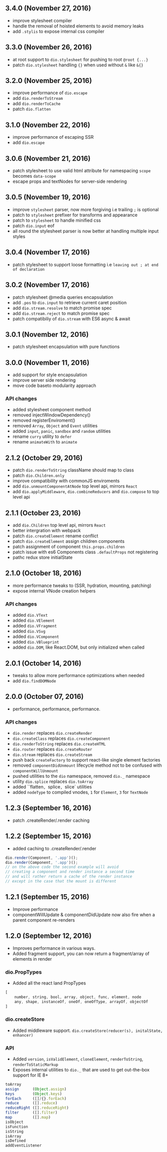 ## 3.4.0 (November 27, 2016)

- improve stylesheet compiler
- handle the removal of hoisted elements to avoid memory leaks
- add `.stylis` to expose internal css compiler

## 3.3.0 (November 26, 2016)

- at root support to `dio.stylesheet` for pushing to root `@root {...}`
- patch `dio.stylesheet` handling `{}` when used without `&` like `&{}`

## 3.2.0 (November 25, 2016)

- improve performance of `dio.escape`
- add `dio.renderToStream`
- add `dio.renderToCache`
- patch `dio.flatten`

## 3.1.0 (November 22, 2016)

- improve performance of escaping SSR
- add `dio.escape`

## 3.0.6 (November 21, 2016)

- patch stylesheet to use valid html attribute for namespacing `scope` becomes `data-scope`
- escape props and textNodes for server-side rendering

## 3.0.5 (November 19, 2016)

- improve `stylesheet` parser, now more forgiving i.e trailing `;` is optional
- patch to `stylesheet` prefixer for transforms and appearance
- patch to `stylesheet` to handle minified css
- patch `dio.input` eof
- all round the stylesheet parser is now better at handling multiple input styles

## 3.0.4 (November 17, 2016)

- patch stylesheet to support loose formatting i.e `leaving out ; at end of declaration`

## 3.0.2 (November 17, 2016)

- patch stylesheet @media queries encapsulation
- add `.pos` to `dio.input` to retrieve current caret position
- add `dio.stream.resolve` to match promise spec
- add `dio.stream.reject` to match promise spec
- patch compatibiliy of `dio.stream` with ES6 async & await

## 3.0.1 (November 12, 2016)

- patch stylesheet encapsulation with pure functions

## 3.0.0 (November 11, 2016)

- add support for style encapsulation
- improve server side rendering
- move code baseto  modularity approach

### API changes

- added stylesheet component method
- removed injectWindowDependency()
- removed registerEnviroment()
- removed `Array`, `Object` and `Event` utilities
- added `input`, `panic`, `sandbox` and `random` utilities
- rename `curry` utility to `defer`
- rename `animateWith` to `animate`


## 2.1.2 (October 29, 2016)

- patch `dio.renderToString` className should map to class
- patch `dio.Children.only`
- improve compatibility with commonJS enviroments
- add `dio.unmountComponentAtNode` top level api, mirrors `React`
- add `dio.applyMiddleware`, `dio.combineReducers` and `dio.compose` to top level api

## 2.1.1 (October 23, 2016)

- add `dio.Children` top level api, mirrors `React`
- better intergration with webpack
- patch `dio.createElement` rename conflict
- patch `dio.createElement` assign children components
- patch assignment of component `this.props.children`
- patch issue with es6 Components class `.defaultProps` not registering
- pathc redux store initialState

## 2.1.0 (October 18, 2016)

- more performance tweaks to (SSR, hydration, mounting, patching)
- expose internal VNode creation helpers

### API changes

- added `dio.VText`
- added `dio.VElement`
- added `dio.VFragment`
- added `dio.VSvg`
- added `dio.VComponent`
- added `dio.VBlueprint`
- added `dio.DOM`, like React.DOM, but only initialized when called

## 2.0.1 (October 14, 2016)

- tweaks to allow more performance optimizations when needed
- add `dio.findDOMNode`

## 2.0.0 (October 07, 2016)

- performance, performance, performance.

### API changes

- `dio.render` replaces `dio.createRender`
- `dio.createClass` replaces `dio.createComponent`
- `dio.renderToString` replaces `dio.createHTML`
- `dio.router` replaces `dio.createRouter`
- `dio.stream` replaces `dio.createStream`
- push back `createFactory` to support react-like single element factories
- removed `componentDidUnmount` lifecycle method not to be confused with `componentWillUnmount`
- pushed utilities to the `dio` namespace, removed `dio._` namespace
- utility `dio.splice` replaces `dio.toArray`
- added ``flatten`, `splice`, `slice` utilities
- added `nodeType` to compiled vnodes, `1` for `Element`, `3` for `TextNode`

## 1.2.3 (September 16, 2016)

- patch .createRender/.render caching

## 1.2.2 (September 15, 2016)

- added caching to .createRender/.render

```javascript
dio.render(Component, '.app')();
dio.render(Component, '.app')();
// on the above code the second example will avoid 
// creating a component and render instance a second time
// and will rather return a cache of the render instance
// except in the case that the mount is different
```

## 1.2.1 (September 15, 2016)

- Improve performance
- componentWillUpdate & componentDidUpdate now also fire when a parent component re-renders

## 1.2.0 (September 12, 2016)

- Improves performance in various ways.
- Added fragment support, you can now return a fragment/array of elements in render

### dio.PropTypes

- Added all the react land PropTypes

```javascript
[
	number, string, bool, array, object, func, element, node
	any, shape, instanceOf, oneOf, oneOfType, arrayOf, objectOf
]
```

### dio.createStore

- Added middleware support. `dio.createStore(reducer(s), initalState, enhancer)`

### API

- Added `version`, `isValidElement`, `cloneElement`, `renderToString`, `renderToStaticMarkup`
- Exposes internal utilities to `dio._` that are used to get out-the-box support for IE 8+

``` javascript
toArray
assign      (Object.assign)
keys        (Object.keys)
forEach     ([]/{}.forEach)
reduce      ([].reduce)
reduceRight ([].reduceRight)
filter      ([].filter)
map         ([].map)
isObject
isFunction
isString
isArray
isDefined
addEventListener
```